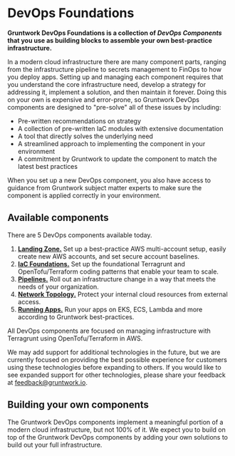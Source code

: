 # DevOps Foundations

**Gruntwork DevOps Foundations is a collection of _DevOps Components_ that you use as building blocks to assemble your own best-practice infrastructure.**

In a modern cloud infrastructure there are many component parts, ranging from the infrastructure pipeline to secrets management to FinOps to how you deploy apps. Setting up and managing each component requires that you understand the core infrastructure need, develop a strategy for addressing it, implement a solution, and then maintain it forever. Doing this on your own is expensive and error-prone, so Gruntwork DevOps components are designed to "pre-solve" all of these issues by including:

- Pre-written recommendations on strategy
- A collection of pre-written IaC modules with extensive documentation
- A tool that directly solves the underlying need
- A streamlined approach to implementing the component in your environment
- A commitment by Gruntwork to update the component to match the latest best practices

When you set up a new DevOps component, you also have access to guidance from Gruntwork subject matter experts to make sure the component is applied correctly in your environment.

## Available components

There are 5 DevOps components available today.

1. **[Landing Zone.](../landing-zone)** Set up a best-practice AWS multi-account setup, easily create new AWS accounts, and set secure account baselines.
2. **[IaC Foundations.](../iac-foundations)** Set up the foundational Terragrunt and OpenTofu/Terraform coding patterns that enable your team to scale.
3. **[Pipelines.](../pipelines)** Roll out an infrastructure change in a way that meets the needs of your organization.
4. **[Network Topology.](../network-topology)** Protect your internal cloud resources from external access.
5. **[Running Apps.](../running-apps)** Run your apps on EKS, ECS, Lambda and more according to Gruntwork best-practices.

All DevOps components are focused on managing infrastructure with Terragrunt using OpenTofu/Terraform in AWS.

We may add support for additional technologies in the future, but we are currently focused on providing the best possible experience for customers using these technologies before expanding to others. If you would like to see expanded support for other technologies, please share your feedback at <feedback@gruntwork.io>.

## Building your own components

The Gruntwork DevOps components implement a meaningful portion of a modern cloud infrastructure, but not 100% of it. We expect you to build on top of the Gruntwork DevOps components by adding your own solutions to build out your full infrastructure.
